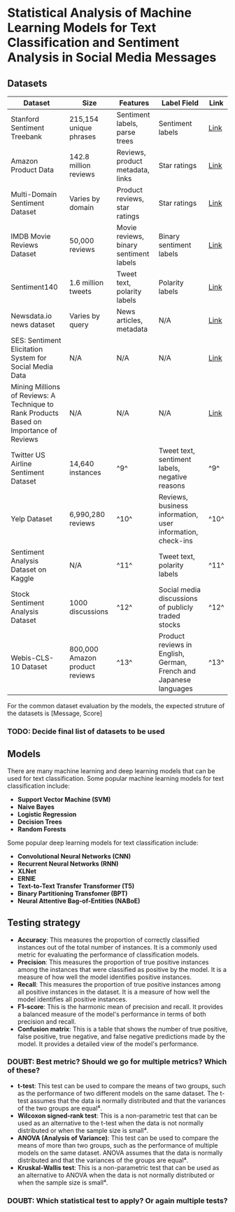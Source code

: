 # Statistical Analysis of Machine Learning Models for Text Classification and Sentiment Analysis in Social Media Messages

## Datasets

 Dataset | Size | Features | Label Field | Link | 
| --- | --- | --- | --- | --- | 
| Stanford Sentiment Treebank | 215,154 unique phrases | Sentiment labels, parse trees | Sentiment labels | [Link](https://nlp.stanford.edu/sentiment/treebank.html) | 
| Amazon Product Data | 142.8 million reviews | Reviews, product metadata, links | Star ratings | [Link](http://jmcauley.ucsd.edu/data/amazon/) | 
| Multi-Domain Sentiment Dataset | Varies by domain | Product reviews, star ratings | Star ratings | [Link](https://www.cs.jhu.edu/~mdredze/datasets/sentiment/) | 
| IMDB Movie Reviews Dataset | 50,000 reviews | Movie reviews, binary sentiment labels | Binary sentiment labels | [Link](http://ai.stanford.edu/~amaas/data/sentiment/) | 
| Sentiment140 | 1.6 million tweets | Tweet text, polarity labels | Polarity labels | [Link](http://help.sentiment140.com/for-students) | 
| Newsdata.io news dataset | Varies by query | News articles, metadata | N/A | [Link](https://newsdata.io/) | 
| SES: Sentiment Elicitation System for Social Media Data | N/A | N/A | N/A | [Link](https://cucis.eecs.northwestern.edu/projects/DMS/publications.html) | 
| Mining Millions of Reviews: A Technique to Rank Products Based on Importance of Reviews | N/A | N/A | N/A | [Link](https://cucis.eecs.northwestern.edu/projects/DMS/publications.html) | 
| Twitter US Airline Sentiment Dataset| 14,640 instances|^9^| Tweet text, sentiment labels, negative reasons|^9^| Sentiment labels|^9^|[Link](https://www.kaggle.com/crowdflower/twitter-airline-sentiment)| 
| Yelp Dataset| 6,990,280 reviews|^10^| Reviews, business information, user information, check-ins|^10^| Star ratings|^10^|[Link](https://www.yelp.com/dataset)| 
| Sentiment Analysis Dataset on Kaggle| N/A|^11^| Tweet text, polarity labels|^11^| Polarity labels|^11^|[Link](https://www.kaggle.com/kazanova/sentiment140)| 
| Stock Sentiment Analysis Dataset| 1000 discussions|^12^| Social media discussions of publicly traded stocks|^12^| Positive or negative sentiment associated with each discussion|^12^|[Link](https://www.kaggle.com/yash612/stockmarket-sentiment-dataset)| 
| Webis-CLS-10 Dataset| 800,000 Amazon product reviews|^13^| Product reviews in English, German, French and Japanese languages|^13^| N/A|^13^|[Link](https://webis.de/data/webis-cls-10.html)| 


For the common dataset evaluation by the models, the expected struture of the datasets is [Message, Score]

### TODO: Decide final list of datasets to be used

## Models

There are many machine learning and deep learning models that can be used for text classification. Some popular machine learning models for text classification include:
- **Support Vector Machine (SVM)**
- **Naive Bayes**
- **Logistic Regression**
- **Decision Trees**
- **Random Forests**

Some popular deep learning models for text classification include:
- **Convolutional Neural Networks (CNN)**
- **Recurrent Neural Networks (RNN)**
- **XLNet**
- **ERNIE**
- **Text-to-Text Transfer Transformer (T5)**
- **Binary Partitioning Transfomer (BPT)**
- **Neural Attentive Bag-of-Entities (NABoE)**

## Testing strategy

- **Accuracy**: This measures the proportion of correctly classified instances out of the total number of instances. It is a commonly used metric for evaluating the performance of classification models.
- **Precision**: This measures the proportion of true positive instances among the instances that were classified as positive by the model. It is a measure of how well the model identifies positive instances.
- **Recall**: This measures the proportion of true positive instances among all positive instances in the dataset. It is a measure of how well the model identifies all positive instances.
- **F1-score**: This is the harmonic mean of precision and recall. It provides a balanced measure of the model's performance in terms of both precision and recall.
- **Confusion matrix**: This is a table that shows the number of true positive, false positive, true negative, and false negative predictions made by the model. It provides a detailed view of the model's performance.

### DOUBT: Best metric? Should we go for multiple metrics? Which of these?

- **t-test**: This test can be used to compare the means of two groups, such as the performance of two different models on the same dataset. The t-test assumes that the data is normally distributed and that the variances of the two groups are equal⁴.
- **Wilcoxon signed-rank test**: This is a non-parametric test that can be used as an alternative to the t-test when the data is not normally distributed or when the sample size is small⁴.
- **ANOVA (Analysis of Variance)**: This test can be used to compare the means of more than two groups, such as the performance of multiple models on the same dataset. ANOVA assumes that the data is normally distributed and that the variances of the groups are equal⁴.
- **Kruskal-Wallis test**: This is a non-parametric test that can be used as an alternative to ANOVA when the data is not normally distributed or when the sample size is small⁴.

### DOUBT: Which statistical test to apply? Or again multiple tests?
